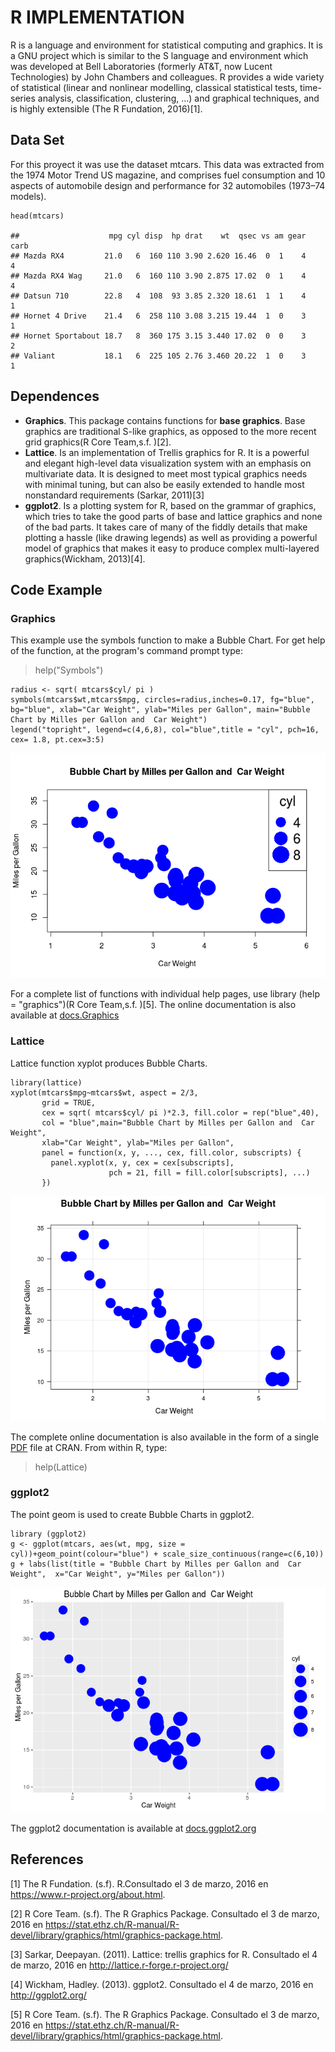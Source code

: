 R IMPLEMENTATION
================

R is a language and environment for statistical computing and graphics.
It is a GNU project which is similar to the S language and environment
which was developed at Bell Laboratories (formerly AT&T, now Lucent
Technologies) by John Chambers and colleagues. R provides a wide variety
of statistical (linear and nonlinear modelling, classical statistical
tests, time-series analysis, classification, clustering, …) and
graphical techniques, and is highly extensible (The R Fundation,
2016)[1].

Data Set
--------

For this proyect it was use the dataset mtcars. This data was extracted
from the 1974 Motor Trend US magazine, and comprises fuel consumption
and 10 aspects of automobile design and performance for 32 automobiles
(1973–74 models).

    head(mtcars)

    ##                    mpg cyl disp  hp drat    wt  qsec vs am gear carb
    ## Mazda RX4         21.0   6  160 110 3.90 2.620 16.46  0  1    4    4
    ## Mazda RX4 Wag     21.0   6  160 110 3.90 2.875 17.02  0  1    4    4
    ## Datsun 710        22.8   4  108  93 3.85 2.320 18.61  1  1    4    1
    ## Hornet 4 Drive    21.4   6  258 110 3.08 3.215 19.44  1  0    3    1
    ## Hornet Sportabout 18.7   8  360 175 3.15 3.440 17.02  0  0    3    2
    ## Valiant           18.1   6  225 105 2.76 3.460 20.22  1  0    3    1

Dependences
-----------

-   **Graphics**. This package contains functions for **base graphics**.
    Base graphics are traditional S-like graphics, as opposed to the
    more recent grid graphics(R Core Team,s.f. )[2].
-   **Lattice**. Is an implementation of Trellis graphics for R. It is a
    powerful and elegant high-level data visualization system with an
    emphasis on multivariate data. It is designed to meet most typical
    graphics needs with minimal tuning, but can also be easily extended
    to handle most nonstandard requirements (Sarkar, 2011)[3]
-   **ggplot2**. Is a plotting system for R, based on the grammar of
    graphics, which tries to take the good parts of base and lattice
    graphics and none of the bad parts. It takes care of many of the
    fiddly details that make plotting a hassle (like drawing legends) as
    well as providing a powerful model of graphics that makes it easy to
    produce complex multi-layered graphics(Wickham, 2013)[4].

Code Example
------------

### Graphics

This example use the symbols function to make a Bubble Chart. For get
help of the function, at the program's command prompt type:

> help("Symbols")

    radius <- sqrt( mtcars$cyl/ pi )
    symbols(mtcars$wt,mtcars$mpg, circles=radius,inches=0.17, fg="blue", bg="blue", xlab="Car Weight", ylab="Miles per Gallon", main="Bubble Chart by Milles per Gallon and  Car Weight")
    legend("topright", legend=c(4,6,8), col="blue",title = "cyl", pch=16, cex= 1.8, pt.cex=3:5)

![](A12Bubble_ChartR_files/figure-markdown_strict/unnamed-chunk-2-1.png)<!-- -->

For a complete list of functions with individual help pages, use library
(help = "graphics")(R Core Team,s.f. )[5]. The online documentation is
also available at
[docs.Graphics](https://stat.ethz.ch/R-manual/R-devel/library/graphics/html/00Index.html)

### Lattice

Lattice function xyplot produces Bubble Charts.

    library(lattice)
    xyplot(mtcars$mpg~mtcars$wt, aspect = 2/3,
           grid = TRUE,
           cex = sqrt( mtcars$cyl/ pi )*2.3, fill.color = rep("blue",40), 
           col = "blue",main="Bubble Chart by Milles per Gallon and  Car Weight", 
           xlab="Car Weight", ylab="Miles per Gallon",
           panel = function(x, y, ..., cex, fill.color, subscripts) {
             panel.xyplot(x, y, cex = cex[subscripts],
                          pch = 21, fill = fill.color[subscripts], ...)
           })

![](A12Bubble_ChartR_files/figure-markdown_strict/unnamed-chunk-3-1.png)<!-- -->

The complete online documentation is also available in the form of a
single
[PDF](https://cran.r-project.org/web/packages/lattice/lattice.pdf) file
at CRAN. From within R, type:

> help(Lattice)

### ggplot2

The point geom is used to create Bubble Charts in ggplot2.

    library (ggplot2)
    g <- ggplot(mtcars, aes(wt, mpg, size = cyl))+geom_point(colour="blue") + scale_size_continuous(range=c(6,10))
    g + labs(list(title = "Bubble Chart by Milles per Gallon and  Car Weight",  x="Car Weight", y="Miles per Gallon"))

![](A12Bubble_ChartR_files/figure-markdown_strict/unnamed-chunk-4-1.png)<!-- -->

The ggplot2 documentation is available at
[docs.ggplot2.org](http://docs.ggplot2.org/current/)

References
----------

[1] The R Fundation. (s.f). R.Consultado el 3 de marzo, 2016 en
<https://www.r-project.org/about.html>.

[2] R Core Team. (s.f). The R Graphics Package. Consultado el 3 de
marzo, 2016 en
<https://stat.ethz.ch/R-manual/R-devel/library/graphics/html/graphics-package.html>.

[3] Sarkar, Deepayan. (2011). Lattice: trellis graphics for R.
Consultado el 4 de marzo, 2016 en
<http://lattice.r-forge.r-project.org/>

[4] Wickham, Hadley. (2013). ggplot2. Consultado el 4 de marzo, 2016 en
<http://ggplot2.org/>

[5] R Core Team. (s.f). The R Graphics Package. Consultado el 3 de
marzo, 2016 en
<https://stat.ethz.ch/R-manual/R-devel/library/graphics/html/graphics-package.html>.

